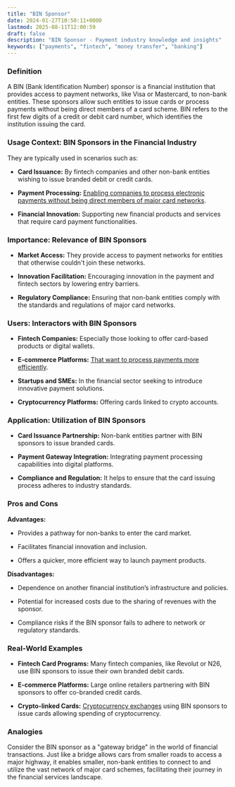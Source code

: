 ```yaml
---
title: "BIN Sponsor"
date: 2024-01-27T10:50:11+0000
lastmod: 2025-08-11T12:00:59
draft: false
description: "BIN Sponsor - Payment industry knowledge and insights"
keywords: ["payments", "fintech", "money transfer", "banking"]
---
```


### Definition

A BIN (Bank Identification Number) sponsor is a financial institution that provides access to payment networks, like Visa or Mastercard, to non-bank entities. These sponsors allow such entities to issue cards or process payments without being direct members of a card scheme. BIN refers to the first few digits of a credit or debit card number, which identifies the institution issuing the card.

### Usage Context: BIN Sponsors in the Financial Industry

They are typically used in scenarios such as:

- **Card Issuance:** By fintech companies and other non-bank entities wishing to issue branded debit or credit cards.

- **Payment Processing:** [Enabling companies to process electronic payments without being direct members of major card networks](https://faisalkhanllc.xyz/resources/payments-wiki/p/payment-processor/).

- **Financial Innovation:** Supporting new financial products and services that require card payment functionalities.

### Importance: Relevance of BIN Sponsors

- **Market Access:** They provide access to payment networks for entities that otherwise couldn't join these networks.

- **Innovation Facilitation:** Encouraging innovation in the payment and fintech sectors by lowering entry barriers.

- **Regulatory Compliance:** Ensuring that non-bank entities comply with the standards and regulations of major card networks.

### Users: Interactors with BIN Sponsors

- **Fintech Companies:** Especially those looking to offer card-based products or digital wallets.

- **E-commerce Platforms:** [That want to process payments more efficiently](https://faisalkhanllc.xyz/resources/payments-wiki/e/e-commerce-platforms/).

- **Startups and SMEs:** In the financial sector seeking to introduce innovative payment solutions.

- **Cryptocurrency Platforms:** Offering cards linked to crypto accounts.

### Application: Utilization of BIN Sponsors

- **Card Issuance Partnership:** Non-bank entities partner with BIN sponsors to issue branded cards.

- **Payment Gateway Integration:** Integrating payment processing capabilities into digital platforms.

- **Compliance and Regulation:** It helps to ensure that the card issuing process adheres to industry standards.

### Pros and Cons

**Advantages:**

- Provides a pathway for non-banks to enter the card market.

- Facilitates financial innovation and inclusion.

- Offers a quicker, more efficient way to launch payment products.

**Disadvantages:**

- Dependence on another financial institution’s infrastructure and policies.

- Potential for increased costs due to the sharing of revenues with the sponsor.

- Compliance risks if the BIN sponsor fails to adhere to network or regulatory standards.

### Real-World Examples

- **Fintech Card Programs:** Many fintech companies, like Revolut or N26, use BIN sponsors to issue their own branded debit cards.

- **E-commerce Platforms:** Large online retailers partnering with BIN sponsors to offer co-branded credit cards.

- **Crypto-linked Cards:** [Cryptocurrency exchanges](https://faisalkhanllc.xyz/resources/payments-wiki/c/cryptocurrency-exchanges/) using BIN sponsors to issue cards allowing spending of cryptocurrency.

### Analogies

Consider the BIN sponsor as a "gateway bridge" in the world of financial transactions. Just like a bridge allows cars from smaller roads to access a major highway, it enables smaller, non-bank entities to connect to and utilize the vast network of major card schemes, facilitating their journey in the financial services landscape.